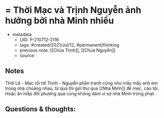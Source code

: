 # = Thời Mạc và Trịnh Nguyễn ảnh hưởng bởi nhà Minh nhiều

- metadata
	- UID: P-210712-2116
	- tags: #created/2021/Jul/12, #permanent/thinking
	- previous note:  [[Chúa Trịnh]], [[Chúa Nguyễn]]
	- source: 

## Notes
Thời Lê - Mạc rồi tới Trịnh - Nguyễn phân tranh cũng như mấy mấy anh em trong nhà choảng nhau, bí quá thì gửi thư qua [[Nhà Minh]] để méc, cáo tội. Hoặc ăn hiếp đối phương quá cũng không dám vì sợ nhà Minh trừng phạt.

## Questions & thoughts:

